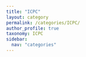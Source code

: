 ```yaml
---
title: "ICPC"
layout: category
permalink: /categories/ICPC/
author_profile: true
taxonomy: ICPC
sidebar:
  nav: "categories"
---
```

